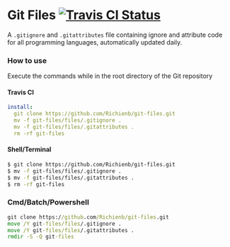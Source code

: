 # Git Files [![Travis CI Status](https://img.shields.io/travis/Richienb/git-files.svg?style=for-the-badge)](https://travis-ci.org/Richienb/git-files)

A `.gitignore` and `.gitattributes` file containing ignore and attribute code for all programming languages, automatically updated daily.

### How to use

Execute the commands while in the root directory of the Git repository

#### Travis CI
```yml
install:
  git clone https://github.com/Richienb/git-files.git
  mv -f git-files/files/.gitignore .
  mv -f git-files/files/.gitattributes .
  rm -rf git-files
```

#### Shell/Terminal
```sh
$ git clone https://github.com/Richienb/git-files.git
$ mv -f git-files/files/.gitignore .
$ mv -f git-files/files/.gitattributes .
$ rm -rf git-files
```

### Cmd/Batch/Powershell
```bat
git clone https://github.com/Richienb/git-files.git
move /Y git-files/files/.gitignore .
move /Y git-files/files/.gitattributes .
rmdir -S -Q git-files
```

